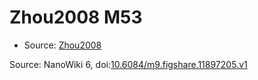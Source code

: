 <a name="material" />

# Zhou2008 M53
<script type="application/ld+json">
  {
    "@context": "https://schema.org/",
    "@type": "ChemicalSubstance",
    "@id": "https://egonw.github.io/nanowiki/nanowiki265.html#material",
    "http://purl.org/dc/terms/conformsTo":
      {
        "@type": "CreativeWork",
        "@id": "https://bioschemas.org/profiles/ChemicalSubstance/0.4-RELEASE/"
      },
    "identfier": "265",
    "name": "Zhou2008 M53",
    "url": "https://egonw.github.io/nanowiki/nanowiki265.html#material",
    "sameAs": "http://127.0.0.1/mediawiki/index.php/Special:URIResolver/Zhou2008_M53"
  }
</script>


* Source: [Zhou2008](Zhou2008.md)


Source: NanoWiki 6, doi:[10.6084/m9.figshare.11897205.v1](https://doi.org/10.6084/m9.figshare.11897205.v1)
